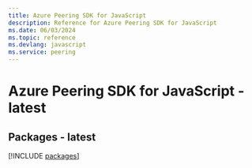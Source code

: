 ```yaml
---
title: Azure Peering SDK for JavaScript
description: Reference for Azure Peering SDK for JavaScript
ms.date: 06/03/2024
ms.topic: reference
ms.devlang: javascript
ms.service: peering
---
```

# Azure Peering SDK for JavaScript - latest
## Packages - latest
[!INCLUDE [packages](peering-index.md)]
